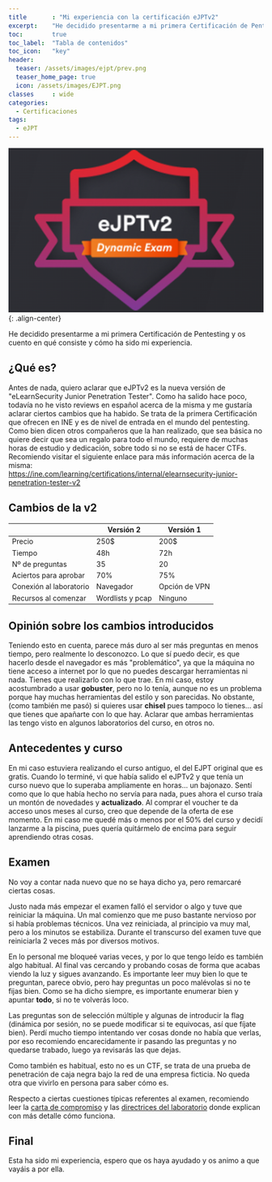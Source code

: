 ```yaml
---
title       : "Mi experiencia con la certificación eJPTv2"
excerpt:    "He decidido presentarme a mi primera Certificación de Pentesting y os cuento en qué consiste y cómo ha sido mi experiencia."
toc:        true
toc_label:  "Tabla de contenidos"
toc_icon:   "key"
header:
  teaser: /assets/images/ejpt/prev.png
  teaser_home_page: true
  icon: /assets/images/EJPT.png
classes		: wide
categories:
  - Certificaciones
tags:  
  - eJPT
---
```


![](/assets/images/ejpt/prev.png){: .align-center}

He decidido presentarme a mi primera Certificación de Pentesting y os cuento en qué consiste y cómo ha sido mi experiencia.


## ¿Qué es?

Antes de nada, quiero aclarar que eJPTv2 es la nueva versión de "eLearnSecurity Junior Penetration Tester". Como ha salido hace poco, todavía no he visto reviews en español acerca de la misma y me gustaría aclarar ciertos cambios que ha habido. Se trata de la primera Certificación que ofrecen en INE y es de nivel de entrada en el mundo del pentesting. Como bien dicen otros compañeros que la han realizado, que sea básica no quiere decir que sea un regalo para todo el mundo, requiere de muchas horas de estudio y dedicación, sobre todo si no se está de hacer CTFs. Recomiendo visitar el siguiente enlace para más información acerca de la misma:  
<https://ine.com/learning/certifications/internal/elearnsecurity-junior-penetration-tester-v2> 


## Cambios de la v2

|  | Versión 2 | Versión 1 |
| --- | --- | --- |
| Precio | 250$ | 200$ |
| Tiempo | 48h | 72h |
| Nº de preguntas | 35 | 20 |
| Aciertos para aprobar | 70% | 75% |
| Conexión al laboratorio | Navegador | Opción de VPN |
| Recursos al comenzar | Wordlists y pcap | Ninguno |


## Opinión sobre los cambios introducidos

Teniendo esto en cuenta, parece más duro al ser más preguntas en menos tiempo, pero realmente lo desconozco. Lo que sí puedo decir, es que hacerlo desde el navegador es más "problemático", ya que la máquina no tiene acceso a internet por lo que no puedes descargar herramientas ni nada. Tienes que realizarlo con lo que trae. En mi caso, estoy acostumbrado a usar **gobuster**, pero no lo tenía, aunque no es un problema porque hay muchas herramientas del estilo y son parecidas. No obstante, (como también me pasó) si quieres usar **chisel** pues tampoco lo tienes... así que tienes que apañarte con lo que hay. Aclarar que ambas herramientas las tengo visto en algunos laboratorios del curso, en otros no.


## Antecedentes y curso

En mi caso estuviera realizando el curso antiguo, el del EJPT original que es gratis. Cuando lo terminé, vi que había salido el eJPTv2 y que tenía un curso nuevo que lo superaba ampliamente en horas... un bajonazo. Sentí como que lo que había hecho no servía para nada, pues ahora el curso traía un montón de novedades y **actualizado**. Al comprar el voucher te da acceso unos meses al curso, creo que depende de la oferta de ese momento. En mi caso me quedé más o menos por el 50% del curso y decidí lanzarme a la piscina, pues quería quitármelo de encima para seguir aprendiendo otras cosas.


## Examen

No voy a contar nada nuevo que no se haya dicho ya, pero remarcaré ciertas cosas. 

Justo nada más empezar el examen falló el servidor o algo y tuve que reiniciar la máquina. Un mal comienzo que me puso bastante nervioso por si había problemas técnicos. Una vez reiniciada, al principio va muy mal, pero a los minutos se estabiliza. Durante el transcurso del examen tuve que reiniciarla 2 veces más por diversos motivos.

En lo personal me bloqueé varias veces, y por lo que tengo leído es también algo habitual. Al final vas cercando y probando cosas de forma que acabas viendo la luz y sigues avanzando. Es importante leer muy bien lo que te preguntan, parece obvio, pero hay preguntas un poco malévolas si no te fijas bien. Como se ha dicho siempre, es importante enumerar bien y apuntar **todo**, si no te volverás loco. 

Las preguntas son de selección múltiple y algunas de introducir la flag (dinámica por sesión, no se puede modificar si te equivocas, así que fíjate bien). Perdí mucho tiempo intentando ver cosas donde no había que verlas, por eso recomiendo encarecidamente ir pasando las preguntas y no quedarse trabado, luego ya revisarás las que dejas. 

Como también es habitual, esto no es un CTF, se trata de una prueba de penetración de caja negra bajo la red de una empresa ficticia. No queda otra que vivirlo en persona para saber cómo es. 

Respecto a ciertas cuestiones típicas referentes al examen, recomiendo leer la [carta de compromiso](https://media.graphassets.com/RdsCvab8SvacedNV5k4V) y las [directrices del laboratorio](https://media.graphassets.com/26hoOMeZQDyu7QJQlvaJ) donde explican con más detalle cómo funciona.


## Final

Esta ha sido mi experiencia, espero que os haya ayudado y os animo a que vayáis a por ella. 

